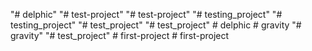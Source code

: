 "# delphic" 
"# test-project" 
"# test-project" 
"# testing_project" 
"# testing_project" 
"# test_project" 
"# test_project" 
#   d e l p h i c  
 #   g r a v i t y  
 "# gravity" 
"# test_project" 
#   f i r s t - p r o j e c t  
 #   f i r s t - p r o j e c t  
 